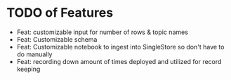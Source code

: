 # TODO of Features

* Feat: customizable input for number of rows & topic names
* Feat: Customizable schema
* Feat: Customizable notebook to ingest into SingleStore so don't have to do manually
* Feat: recording down amount of times deployed and utilized for record keeping